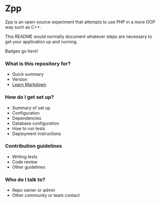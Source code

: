 # Zpp

Zpp is an open-source experiment that attempts to use PHP in a more OOP way such as C++.

This README would normally document whatever steps are necessary to get your application up and running.

Badges go here!

### What is this repository for? ###

* Quick summary
* Version
* [Learn Markdown](https://bitbucket.org/tutorials/markdowndemo)

### How do I get set up? ###

* Summary of set up
* Configuration
* Dependencies
* Database configuration
* How to run tests
* Deployment instructions

### Contribution guidelines ###

* Writing tests
* Code review
* Other guidelines

### Who do I talk to? ###

* Repo owner or admin
* Other community or team contact